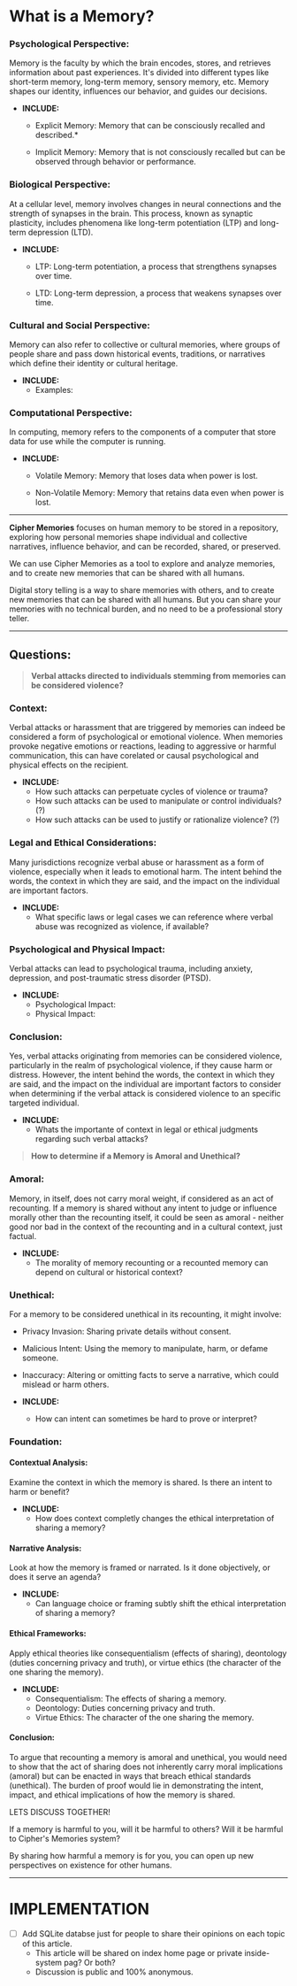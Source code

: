 # What is a Memory?


### Psychological Perspective:

Memory is the faculty by which the brain encodes, stores, and retrieves information about past experiences. It's divided into different types like short-term memory, long-term memory, sensory memory, etc. Memory shapes our identity, influences our behavior, and guides our decisions.

- **INCLUDE:**
    - Explicit Memory: Memory that can be consciously recalled and described.*

    - Implicit Memory: Memory that is not consciously recalled but can be observed through behavior or performance.


### Biological Perspective:

At a cellular level, memory involves changes in neural connections and the strength of synapses in the brain. This process, known as synaptic plasticity, includes phenomena like long-term potentiation (LTP) and long-term depression (LTD).

- **INCLUDE:**
    - LTP: Long-term potentiation, a process that strengthens synapses over time.

    - LTD: Long-term depression, a process that weakens synapses over time.

### Cultural and Social Perspective: 

Memory can also refer to collective or cultural memories, where groups of people share and pass down historical events, traditions, or narratives which define their identity or cultural heritage.

- **INCLUDE:**
    - Examples:



### Computational Perspective: 

In computing, memory refers to the components of a computer that store data for use while the computer is running.

- **INCLUDE:**
    - Volatile Memory: Memory that loses data when power is lost.

    - Non-Volatile Memory: Memory that retains data even when power is lost.

---
**Cipher Memories** focuses on human memory to be stored in a repository, exploring how personal memories shape individual and collective narratives, influence behavior, and can be recorded, shared, or preserved.

We can use Cipher Memories as a tool to explore and analyze memories, and to create new memories that can be shared with all humans.

Digital story telling is a way to share memories with others, and to create new memories that can be shared with all humans. But you can share your memories with no technical burden, and no need to be a professional story teller.

---

## Questions:

> **Verbal attacks directed to individuals stemming from memories can be considered violence?**

### Context: 

Verbal attacks or harassment that are triggered by memories can indeed be considered a form of psychological or emotional violence. When memories provoke negative emotions or reactions, leading to aggressive or harmful communication, this can have corelated or causal psychological and physical effects on the recipient.

- **INCLUDE:**
    - How such attacks can perpetuate cycles of violence or trauma?
    - How such attacks can be used to manipulate or control individuals? (?)
    - How such attacks can be used to justify or rationalize violence? (?)

### Legal and Ethical Considerations: 

Many jurisdictions recognize verbal abuse or harassment as a form of violence, especially when it leads to emotional harm. The intent behind the words, the context in which they are said, and the impact on the individual are important factors. 

- **INCLUDE:**
    - What specific laws or legal cases we can reference where verbal abuse was recognized as violence, if available?


### Psychological and Physical Impact: 

Verbal attacks can lead to psychological trauma, including anxiety, depression, and post-traumatic stress disorder (PTSD).

- **INCLUDE:**
    - Psychological Impact: 
    - Physical Impact:

### Conclusion:

Yes, verbal attacks originating from memories can be considered violence, particularly in the realm of psychological violence, if they cause harm or distress. However, the intent behind the words, the context in which they are said, and the impact on the individual are important factors to consider when determining if the verbal attack is considered violence to an specific targeted individual.

- **INCLUDE:**
    - Whats the importante of context in legal or ethical judgments regarding such verbal attacks?


> **How to determine if a Memory is Amoral and Unethical?**

### Amoral:

Memory, in itself, does not carry moral weight, if considered as an act of recounting. If a memory is shared without any intent to judge or influence morally other than the recounting itself, it could be seen as amoral - neither good nor bad in the context of the recounting and in a cultural context, just factual.

- **INCLUDE:**
    - The morality of memory recounting or a recounted memory can depend on cultural or historical context?



### Unethical:

For a memory to be considered unethical in its recounting, it might involve:

- Privacy Invasion: Sharing private details without consent.
- Malicious Intent: Using the memory to manipulate, harm, or defame someone.
- Inaccuracy: Altering or omitting facts to serve a narrative, which could mislead or harm others.

- **INCLUDE:**
    - How can intent can sometimes be hard to prove or interpret?

### Foundation: 

#### Contextual Analysis:

Examine the context in which the memory is shared. Is there an intent to harm or benefit? 

- **INCLUDE:**
    - How does context completly changes the ethical interpretation of sharing a memory?

#### Narrative Analysis:

Look at how the memory is framed or narrated. Is it done objectively, or does it serve an agenda?

- **INCLUDE:**
    - Can language choice or framing subtly shift the ethical interpretation of sharing a memory?

#### Ethical Frameworks: 

Apply ethical theories like consequentialism (effects of sharing), deontology (duties concerning privacy and truth), or virtue ethics (the character of the one sharing the memory).

- **INCLUDE:**
    - Consequentialism: The effects of sharing a memory.
    - Deontology: Duties concerning privacy and truth.
    - Virtue Ethics: The character of the one sharing the memory.

#### Conclusion:

To argue that recounting a memory is amoral and unethical, you would need to show that the act of sharing does not inherently carry moral implications (amoral) but can be enacted in ways that breach ethical standards (unethical). The burden of proof would lie in demonstrating the intent, impact, and ethical implications of how the memory is shared.

LETS DISCUSS TOGETHER!

If a memory is harmful to you, will it be harmful to others? Will it be harmful to Cipher's Memories system?

By sharing how harmful a memory is for you, you can open up new perspectives on existence for other humans.


--- 
# IMPLEMENTATION 

- [ ] Add SQLite databse just for people to share their opinions on each topic of this article.
    - This  article will be shared on index home page or private inside-system pag? Or both?
    - Discussion is public and 100% anonymous.
